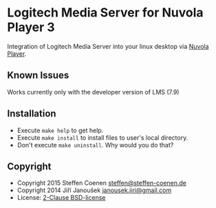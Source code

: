Logitech Media Server for Nuvola Player 3
=========================================

Integration of Logitech Media Server into your linux desktop via
[Nuvola Player](https://github.com/tiliado/nuvolaplayer).
 
Known Issues
------------
Works currently only with the developer version of LMS (7.9)


Installation
------------

  * Execute ``make help`` to get help.
  * Execute ``make install`` to install files to user's local directory.
  * Don't execute ``make uninstall``. Why would you do that?

Copyright
---------
 
  - Copyright 2015 Steffen Coenen <steffen@steffen-coenen.de>
  - Copyright 2014 Jiří Janoušek <janousek.jiri@gmail.com>
  - License: [2-Clause BSD-license](./LICENSE)
